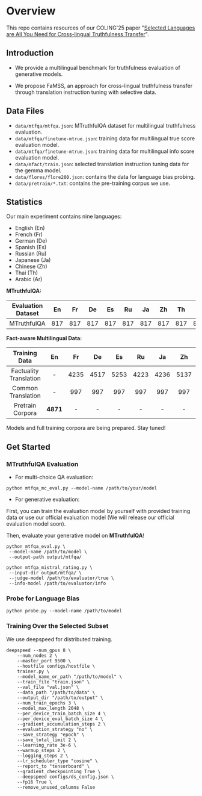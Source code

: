 # Overview

This repo contains resources of our COLING'25 paper "[Selected Languages are All You Need for Cross-lingual Truthfulness Transfer](https://aclanthology.org/2025.coling-main.601/)".


## Introduction

- We provide a multilingual benchmark for truthfulness evaluation of generative models. 

- We propose FaMSS, an approach for cross-lingual truthfulness transfer through translation instruction tuning with selective data.

## Data Files

- `data/mtfqa/mtfqa.json`: MTruthfulQA dataset for multilingual truthfulness evaluation.
- `data/mtfqa/finetune-mtrue.json`: training data for multilingual true score evaluation model.
- `data/mtfqa/finetune-mtrue.json`: training data for multilingual info score evaluation model.
- `data/mfact/train.json`: selected translation instruction tuning data for the gemma model.
- `data/flores/flore200.json`: contains the data for language bias probing.
- `data/pretrain/*.txt`: contains the pre-training corpus we use.

## Statistics

Our main experiment contains nine languages:

- English (En)
- French (Fr)
- German (De)
- Spanish (Es)
- Russian (Ru)
- Japanese (Ja)
- Chinese (Zh)
- Thai (Th)
- Arabic (Ar)

**MTruthfulQA:**

| **Evaluation Dataset** | **En** | **Fr** | **De** | **Es** | **Ru** | **Ja** | **Zh** | **Th** | **Ar** |
|:------------------------------:|:------:|:------:|:------:|:------:|:------:|:------:|:------:|:------:|:------:|
| MTruthfulQA                       |   817    |   817    |   817    |  817    |   817    |   817   |  817    |   817    |  817   |

**Fact-aware Multilingual Data:**

| **Training Data** | **En** | **Fr** | **De** | **Es** | **Ru** | **Ja** | **Zh** | **Th** | **Ar** | **Total** |
|:------------------------------:|:------:|:------:|:------:|:------:|:------:|:------:|:------:|:------:|:------:|:------:|
| Factuality Translation                       |   -    |   4235    |   4517    |  5253    |   4223    |   4236   |  5137    |   4239    |  5335   | **37175** |
| Common Translation                       |   -    |   997    |   997    |  997    |   997    |   997   |  997    |   997    |  997   | **7976** |
| Pretrain Corpora                       |   **4871**    |   -    |   -    |  -    |   -    |   -   |  -    |   -    |  -   | **~5K** |



Models and full training corpora are being prepared. Stay tuned!

## Get Started

### MTruthfulQA Evaluation

- For multi-choice QA evaluation:

```
python mtfqa_mc_eval.py --model-name /path/to/your/model
```

- For generative evaluation:


First, you can train the evaluation model by yourself with provided training data or use our official evaluation model (We will release our official evaluation model soon).

Then, evaluate your generative model on **MTruthfulQA**!
```
python mtfqa_eval.py \
 --model-name /path/to/model \
 --output-path output/mtfqa/

python mtfqa_mistral_rating.py \
 --input-dir output/mtfqa/ \
 --judge-model /path/to/evaluator/true \
 --info-model /path/to/evaluator/info
```

### Probe for Language Bias

```
python probe.py --model-name /path/to/model
```

### Training Over the Selected Subset

We use deepspeed for distributed training.

```
deepspeed --num_gpus 8 \
    --num_nodes 2 \
    --master_port 9500 \
    --hostfile configs/hostfile \
    trainer.py \
    --model_name_or_path "/path/to/model" \
    --train_file "train.json" \
    --val_file "val.json" \
    --data_path "/path/to/data" \
    --output_dir "/path/to/output" \
    --num_train_epochs 3 \
    --model_max_length 2048 \
    --per_device_train_batch_size 4 \
    --per_device_eval_batch_size 4 \
    --gradient_accumulation_steps 2 \
    --evaluation_strategy "no" \
    --save_strategy "epoch" \
    --save_total_limit 2 \
    --learning_rate 3e-6 \
    --warmup_steps 2 \
    --logging_steps 2 \
    --lr_scheduler_type "cosine" \
    --report_to "tensorboard" \
    --gradient_checkpointing True \
    --deepspeed configs/ds_config.json \
    --fp16 True \
    --remove_unused_columns False
```